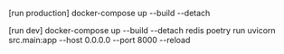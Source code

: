[run production]
docker-compose up --build --detach

[run dev]
docker-compose up --build --detach redis
poetry run uvicorn src.main:app --host 0.0.0.0 --port 8000 --reload
